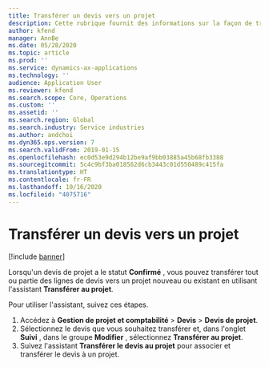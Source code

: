 ```yaml
---
title: Transférer un devis vers un projet
description: Cette rubrique fournit des informations sur la façon de transférer un devis vers un projet nouveau ou existant.
author: kfend
manager: AnnBe
ms.date: 05/28/2020
ms.topic: article
ms.prod: ''
ms.service: dynamics-ax-applications
ms.technology: ''
audience: Application User
ms.reviewer: kfend
ms.search.scope: Core, Operations
ms.custom: ''
ms.assetid: ''
ms.search.region: Global
ms.search.industry: Service industries
ms.author: andchoi
ms.dyn365.ops.version: 7
ms.search.validFrom: 2019-01-15
ms.openlocfilehash: ec0d53e9d294b12be9af9bb03885a45b68fb3388
ms.sourcegitcommit: 5c4c9bf3ba018562d6cb3443c01d550489c415fa
ms.translationtype: HT
ms.contentlocale: fr-FR
ms.lasthandoff: 10/16/2020
ms.locfileid: "4075716"
---
```

# <a name="transfer-a-quotation-to-a-project"></a>Transférer un devis vers un projet

[!include [banner](../includes/banner.md)]

Lorsqu'un devis de projet a le statut **Confirmé** , vous pouvez transférer tout ou partie des lignes de devis vers un projet nouveau ou existant en utilisant l'assistant **Transférer au projet**. 

Pour utiliser l'assistant, suivez ces étapes.

1. Accédez à **Gestion de projet et comptabilité** > **Devis** > **Devis de projet**.
2. Sélectionnez le devis que vous souhaitez transférer et, dans l'onglet **Suivi** , dans le groupe **Modifier** , sélectionnez **Transférer au projet**.
3. Suivez l'assistant **Transférer le devis au projet** pour associer et transférer le devis à un projet.
